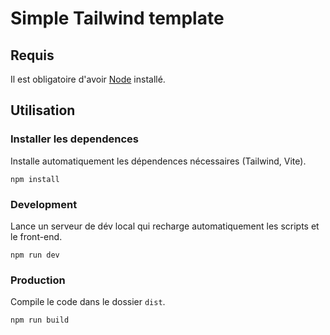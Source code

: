 # Simple Tailwind template

## Requis

Il est obligatoire d'avoir [Node](https://nodejs.org/en/download/)
installé.

## Utilisation

### Installer les dependences

Installe automatiquement les dépendences nécessaires (Tailwind, Vite).

```
npm install
```

### Development

Lance un serveur de dév local qui recharge automatiquement les scripts et le front-end.

```
npm run dev
```

### Production

Compile le code dans le dossier `dist`.

```
npm run build
```
